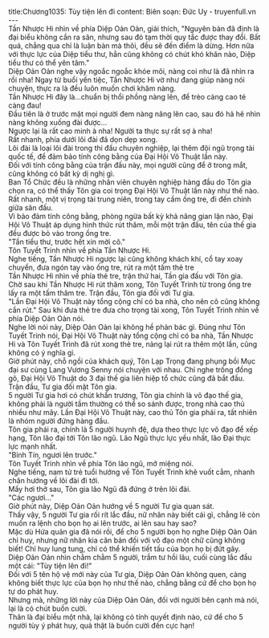 title:Chương1035: Tùy tiện lên đi
content:
Biên soạn: Đức Uy - truyenfull.vn<br>---<br>Tần Nhược Hi nhìn về phía Diệp Oản Oản, giải thích, "Nguyên bản đã định là đại biểu không cần ra sân, nhưng sau đó tạm thời quy tắc được thay đổi. Bất quá, chẳng qua chỉ là luận bàn mà thôi, đều sẽ đến điểm là dừng. Hơn nữa với thực lực của Diệp tiểu thư, hẳn cũng không có chút khó khăn nào, Diệp tiểu thư có thể yên tâm."<br>Diệp Oản Oản nghe vậy ngoắc ngoắc khóe môi, nàng coi như là đã nhìn ra rồi nha! Ngay từ buổi yến tiệc, Tần Nhược Hi vờ như đang giúp nàng nói chuyện, thực ra là đều luôn muốn chơi khăm nàng.<br>Tần Nhược Hi đây là...chuẩn bị thổi phồng nàng lên, để trèo càng cao té càng đau!<br>Đầu tiên là ở trước mặt mọi người đem nàng nâng lên cao, sau đó hả hê nhìn nàng không xuống đài được...<br>Ngược lại là rất cao minh à nha! Người ta thực sự rất sợ à nha!<br>Rất nhanh, phía dưới lôi đài đã dọn dẹp xong.<br>Lôi đài là loại lôi đài trong thi đấu chuyên nghiệp, lại thêm đội ngũ trọng tài quốc tế, để đảm bảo tính công bằng của Đại Hội Võ Thuật lần này.<br>Đối với tính công bằng của trận đấu này, mọi người cũng để ở trong mắt, cũng không có bất kỳ dị nghị gì.<br>Ban Tổ Chức đều là những nhân viên chuyên nghiệp hàng đầu do Tôn gia chọn ra, có thể thấy Tôn gia coi trọng Đại Hội Võ Thuật lần này như thế nào.<br>Rất nhanh, một vị trọng tài trung niên, trong tay cầm ống tre, đi đến chính giữa sân đấu.<br>Vì bảo đảm tính công bằng, phòng ngừa bất kỳ khả năng gian lận nào, Đại Hội Võ Thuật áp dụng hình thức rút thăm, mỗi một trận đấu, tên của thế gia đều được bỏ vào trong ống tre.<br>"Tần tiểu thư, trước hết xin mời cô."<br>Tôn Tuyết Trinh nhìn về phía Tần Nhược Hi.<br>Nghe tiếng, Tần Nhược Hi ngược lại cũng không khách khí, cổ tay xoay chuyển, đưa ngón tay vào ống tre, rút ra một tấm thẻ tre<br>Tần Nhược Hi nhìn về phía thẻ tre, trận thứ hai, Tần gia đấu với Tôn gia.<br>Chờ sau khi Tần Nhược Hi rút thăm xong, Tôn Tuyết Trinh từ trong ống tre lấy ra một tấm thăm tre. Trận đầu, Tôn gia đối với Tư gia.<br>"Lần Đại Hội Võ Thuật này tổng cộng chỉ có ba nhà, cho nên cô cũng không cần rút." Sau khi đưa thẻ tre đưa cho trọng tài xong, Tôn Tuyết Trinh nhìn về phía Diệp Oản Oản nói.<br>Nghe lời nói này, Diệp Oản Oản lại không hề phản bác gì. Đúng như Tôn Tuyết Trinh nói, Đại Hội Võ Thuật này tổng cộng chỉ có ba nhà, Tần Nhược Hi và Tôn Tuyết Trinh đã rút xong thẻ tre, nàng lại rút ra thêm một lần, cũng không có ý nghĩa gì.<br>Giờ phút này, chỗ ngồi của khách quý, Tôn Lạp Trọng đang phụng bồi Mục đại sư cùng Lang Vương Senny nói chuyện với nhau. Chỉ nghe trống đồng gõ, Đại Hội Võ Thuật do 3 đại thế gia liên hiệp tổ chức cũng đã bắt đầu.<br>Trận đầu, Tư gia đối mặt Tôn gia.<br>5 người Tư gia hơi có chút khẩn trương, Tôn gia chính là võ đạo thế gia, không phải là người tầm thường có thể so sánh được, trong nhà cao thủ nhiều như mây. Lần Đại Hội Võ Thuật này, cao thủ Tôn gia phái ra, tất nhiên là nhóm người đứng hàng đầu.<br>Tôn gia phái ra, chính là 5 người huynh đệ, dựa theo thực lực võ đạo để xếp hạng, Tôn lão đại tới Tôn lão ngũ. Lão Ngũ thực lực yếu nhất, lão Đại thực lực mạnh nhất.<br>"Bỉnh Tín, ngươi lên trước."<br>Tôn Tuyết Trinh nhìn về phía Tôn lão ngũ, mở miệng nói.<br>Nghe tiếng, nam tử trẻ tuổi hướng về Tôn Tuyết Trinh khẽ vuốt cằm, nhanh chân hướng về lôi đài đi tới.<br>Mấy hơi thở sau, Tôn gia lão Ngũ đã đứng ở trên lôi đài.<br>"Các ngươi..."<br>Giờ phút này, Diệp Oản Oản hướng về 5 người Tư gia quan sát.<br>Thấy vậy, 5 người Tư gia rối rít lắc đầu, nữ nhân này biết cái gì, chẳng lẽ còn muốn ra lệnh cho bọn họ ai lên trước, ai lên sau hay sao?<br>Mặc dù Hứa quản gia đã nói rồi, để cho 5 người bọn họ nghe Diệp Oản Oản chỉ huy, nhưng nữ nhân kia căn bản đối với võ đạo một chữ cũng không biết! Chỉ huy lung tung, chỉ có thể khiến tiết tấu của bọn họ bị đứt gãy.<br>Diệp Oản Oản nhìn chằm chằm 5 người, trầm tư hồi lâu, cuối cùng lắc đầu một cái: "Tùy tiện lên đi!"<br>Đối với 5 tên hộ vệ mới này của Tư gia, Diệp Oản Oản không quen, càng không biết thực lực của bọn họ như thế nào, chẳng bằng cứ để cho bọn họ tự do phát huy.<br>Nhưng mà, những lời này của Diệp Oản Oản, đối với người bên cạnh mà nói, lại là có chút buồn cười.<br>Thân là đại biểu một nhà, lại không có tính quyết định nào, cứ để cho 5 người tùy ý phát huy, quả thật là buồn cười đến cực hạn!